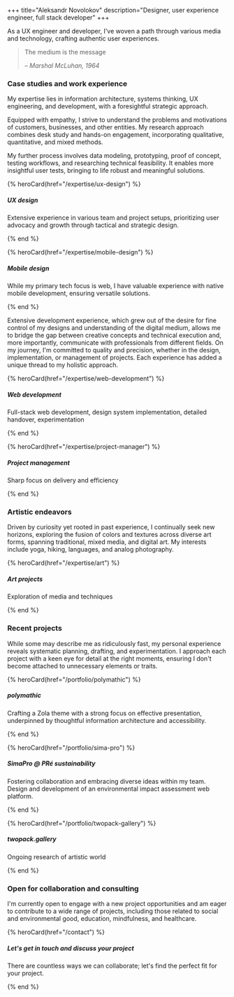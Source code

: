 +++
title="Aleksandr Novolokov"
description="Designer, user experience engineer, full stack developer"
+++


As a UX engineer and developer, I've woven a path through various media and technology, crafting authentic user experiences.

> The medium is the message
>
> _– Marshal McLuhan, 1964_


### Case studies and work experience

My expertise lies in information architecture, systems thinking, UX engineering, and development, with a foresightful strategic approach.

Equipped with empathy, I strive to understand the problems and motivations of customers, businesses, and other entities. My research approach combines desk study and hands-on engagement, incorporating qualitative, quantitative, and mixed methods.

My further process involves data modeling, prototyping, proof of concept, testing workflows, and researching technical feasibility. It enables more insightful user tests, bringing to life robust and meaningful solutions.

{% heroCard(href="/expertise/ux-design") %}

  ##### UX design 

  Extensive experience in various team and project setups, prioritizing user advocacy and growth through tactical and strategic design.

{% end %}

{% heroCard(href="/expertise/mobile-design") %}

  ##### Mobile design

  While my primary tech focus is web, I have valuable experience with native mobile development, ensuring versatile solutions.

{% end %}

Extensive development experience, which grew out of the desire for fine control of my designs and understanding of the digital medium, allows me to bridge the gap between creative concepts and technical execution and,  more importantly, communicate with professionals from different fields. On my journey, I'm committed to quality and precision, whether in the design, implementation, or management of projects. Each experience has added a unique thread to my holistic approach.

{% heroCard(href="/expertise/web-development") %}

  ##### Web development

  Full-stack web development, design system implementation, detailed handover, experimentation

{% end %}

{% heroCard(href="/expertise/project-manager") %}

  ##### Project management

  Sharp focus on delivery and efficiency

{% end %}

### Artistic endeavors

Driven by curiosity yet rooted in past experience, I continually seek new horizons, exploring the fusion of colors and textures across diverse art forms, spanning traditional, mixed media, and digital art. My interests include yoga, hiking, languages, and analog photography.

{% heroCard(href="/expertise/art") %}

  ##### Art projects

  Exploration of media and techniques

{% end %}

### Recent projects

While some may describe me as ridiculously fast, my personal experience reveals systematic planning, drafting, and experimentation. I approach each project with a keen eye for detail at the right moments, ensuring I don't become attached to unnecessary elements or traits.

{% heroCard(href="/portfolio/polymathic") %}

  ##### polymathic

  Crafting a Zola theme with a strong focus on effective presentation, underpinned by thoughtful information architecture and accessibility.

{% end %}

{% heroCard(href="/portfolio/sima-pro") %}

  ##### SimaPro @ PRé sustainability

  Fostering collaboration and embracing diverse ideas within my team. Design and development of an environmental impact assessment web platform.

{% end %}

{% heroCard(href="/portfolio/twopack-gallery") %}

  ##### twopack.gallery

  Ongoing research of artistic world

{% end %}

### Open for collaboration and consulting

I'm currently open to engage with a new project opportunities and am eager to contribute to a wide range of projects, including those related to social and environmental good, education, mindfulness, and healthcare.

{% heroCard(href="/contact") %}

  ##### Let's get in touch and discuss your project

  There are countless ways we can collaborate; let's find the perfect fit for your project.

{% end %}
